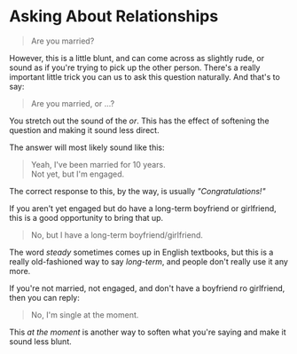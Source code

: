 # Asking About Relationships

> Are you married?

However, this is a little blunt, and can come across as slightly rude, or sound as if you're trying to pick up the other person. There's a really important little trick you can us to ask this question naturally. And that's to say:

> Are you married, or ...?

You stretch out the sound of the _or_. This has the effect of softening the question and making it sound less direct.

The answer will most likely sound like this:
> Yeah, I've been married for 10 years.\
> Not yet, but I'm engaged.

The correct response to this, by the way, is usually _"Congratulations!"_

If you aren't yet engaged but do have a long-term boyfriend or girlfriend, this is a good opportunity to bring that up.

> No, but I have a long-term boyfriend/girlfriend.

The word _steady_ sometimes comes up in English textbooks, but this is a really old-fashioned way to say _long-term_, and people don't really use it any more.

If you're not married, not engaged, and don't have a boyfriend ro girlfriend, then you can reply:
> No, I'm single at the moment.

This _at the moment_ is another way to soften what you're saying and make it sound less blunt.
